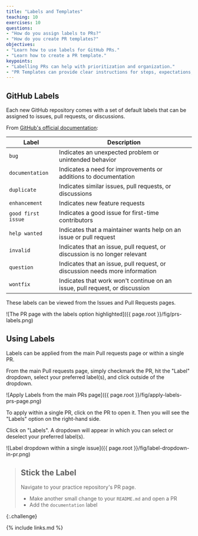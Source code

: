 ```yaml
---
title: "Labels and Templates"
teaching: 10
exercises: 10
questions:
- "How do you assign labels to PRs?"
- "How do you create PR templates?"
objectives:
- "Learn how to use labels for GitHub PRs."
- "Learn how to create a PR template."
keypoints:
- "Labelling PRs can help with prioritization and organization."
- "PR Templates can provide clear instructions for steps, expectations, and more."
---
```


## GitHub Labels

Each new GitHub repository comes with a set of default labels that can be
assigned to issues, pull requests, or discussions.

From [GitHub's official documentation](https://docs.github.com/en/issues/using-labels-and-milestones-to-track-work/managing-labels#about-default-labels):

| Label | Description |
| ----- | ----------- |
| `bug`   | Indicates an unexpected problem or unintended behavior |
| `documentation` | Indicates a need for improvements or additions to documentation |
| `duplicate` | Indicates similar issues, pull requests, or discussions |
| `enhancement` | Indicates new feature requests |
| `good first issue` | Indicates a good issue for first-time contributors |
| `help wanted` | Indicates that a maintainer wants help on an issue or pull request |
| `invalid` | Indicates that an issue, pull request, or discussion is no longer relevant |
| `question` | Indicates that an issue, pull request, or discussion needs more information |
| `wontfix` | Indicates that work won't continue on an issue, pull request, or discussion |

These labels can be viewed from the Issues and Pull Requests pages.

![The PR page with the labels option highlighted]({{ page.root }}/fig/prs-labels.png)

## Using Labels

Labels can be applied from the main Pull requests page or within a single PR.

From the main Pull requests page, simply checkmark the PR, hit the "Label"
dropdown, select your preferred label(s), and click outside of the
dropdown.

![Apply Labels from the main PRs page]({{ page.root }}/fig/apply-labels-prs-page.png)

To apply within a single PR, click on the PR to open it. Then you
will see the "Labels" option on the right-hand side.

Click on "Labels". A dropdown will appear in which you can select or deselect
your preferred label(s).

![Label dropdown within a single issue]({{ page.root }}/fig/label-dropdown-in-pr.png)

> ## Stick the Label
>
> Navigate to your practice repository's PR page.
> 
> * Make another small change to your `README.md` and open a PR
> * Add the `documentation` label
>
{:.challenge}



{% include links.md %}

